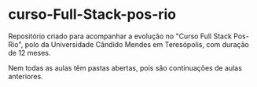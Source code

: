 # curso-Full-Stack-pos-rio

Repositório criado para acompanhar a evolução no "Curso Full Stack Pos-Rio", polo da Universidade Cândido Mendes em Teresópolis, com duração de 12 meses.

Nem todas as aulas têm pastas abertas, pois são continuações de aulas anteriores.
